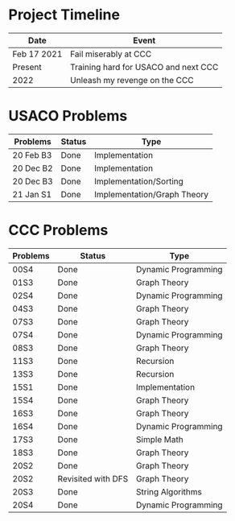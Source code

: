 # Project Timeline
Date | Event
---------|-------
Feb 17 2021 | Fail miserably at CCC
Present | Training hard for USACO and next CCC
2022 | Unleash my revenge on the CCC

# USACO Problems
Problems | Status | Type
---------|------- |-----
20 Feb B3 | Done | Implementation
20 Dec B2 | Done | Implementation
20 Dec B3 | Done | Implementation/Sorting
21 Jan S1 | Done | Implementation/Graph Theory

# CCC Problems
Problems | Status | Type
---------|------- |-----
00S4 | Done | Dynamic Programming
01S3 | Done | Graph Theory
02S4 | Done | Dynamic Programming
04S3 | Done | Graph Theory
07S3 | Done | Graph Theory
07S4 | Done | Dynamic Programming
08S3 | Done | Graph Theory
11S3 | Done | Recursion
13S3 | Done | Recursion
15S1 | Done | Implementation
15S4 | Done | Graph Theory
16S3 | Done | Graph Theory
16S4 | Done | Dynamic Programming
17S3 | Done | Simple Math
18S3 | Done | Graph Theory
20S2 | Done | Graph Theory
20S2 | Revisited with DFS | Graph Theory
20S3 | Done | String Algorithms
20S4 | Done | Dynamic Programming
